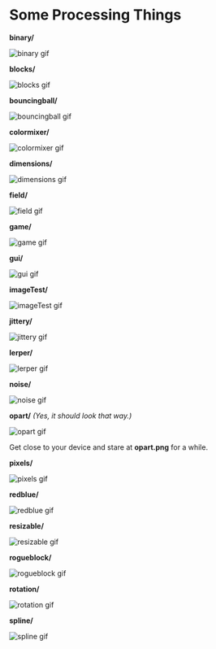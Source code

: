 # Some Processing Things

**binary/**

![binary gif](res/binary.gif)

**blocks/**

![blocks gif](res/blocks.gif)

**bouncingball/**

![bouncingball gif](res/bouncingball.gif)

**colormixer/**

![colormixer gif](res/colormixer.gif)

**dimensions/**

![dimensions gif](res/dimensions)

**field/**

![field gif](res/field.gif)

**game/**

![game gif](res/game.gif)

**gui/**

![gui gif](res/gui.gif)

**imageTest/**

![imageTest gif](res/imageTest.gif)

**jittery/**

![jittery gif](res/jittery.gif)

**lerper/**

![lerper gif](res/lerper.gif)

**noise/**

![noise gif](res/noise.gif)

**opart/** *(Yes, it should look that way.)*

![opart gif](res/opart.png)

Get close to your device and stare at **opart.png** for a while.

**pixels/**

![pixels gif](res/pixels.gif)

**redblue/**

![redblue gif](res/redblue.gif)

**resizable/**

![resizable gif](res/resizable.gif)

**rogueblock/**

![rogueblock gif](res/rogueblock.gif)

**rotation/**

![rotation gif](res/rotation.gif)

**spline/**

![spline gif](res/spline.gif)
